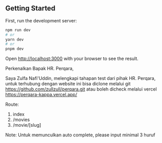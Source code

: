 ## Getting Started

First, run the development server:

```bash
npm run dev
# or
yarn dev
# or
pnpm dev
```

Open [http://localhost:3000](http://localhost:3000) with your browser to see the result.


<!-- ----------------------------------------------------------------------- -->
<!--                               Description                               -->
<!-- ----------------------------------------------------------------------- -->
Perkenalkan Bapak HR. Perqara,

Saya Zulfa Nafi'Uddin, melengkapi tahapan test dari pihak HR. Perqara, untuk terhubung dengan website ini bisa diclone melalui git https://github.com/zullzull/perqara.git atau boleh dicheck melalui vercel https://perqara-kappa.vercel.app/


Route: 
1. index
2. /movies
3. /movie/[slug]

Note: Untuk memunculkan auto complete, please input minimal 3 huruf
